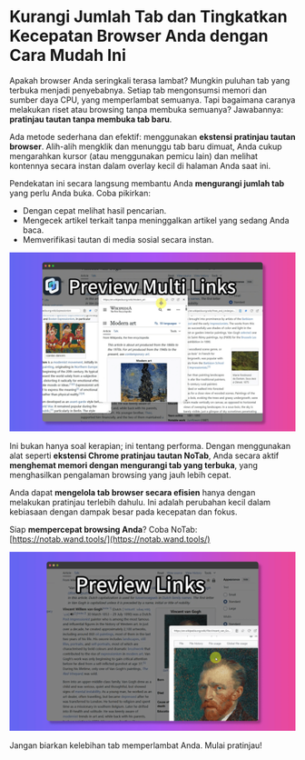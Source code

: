# Kurangi Jumlah Tab dan Tingkatkan Kecepatan Browser Anda dengan Cara Mudah Ini

Apakah browser Anda seringkali terasa lambat? Mungkin puluhan tab yang terbuka menjadi penyebabnya. Setiap tab mengonsumsi memori dan sumber daya CPU, yang memperlambat semuanya. Tapi bagaimana caranya melakukan riset atau browsing tanpa membuka semuanya? Jawabannya: **pratinjau tautan tanpa membuka tab baru**.

Ada metode sederhana dan efektif: menggunakan **ekstensi pratinjau tautan browser**. Alih-alih mengklik dan menunggu tab baru dimuat, Anda cukup mengarahkan kursor (atau menggunakan pemicu lain) dan melihat kontennya secara instan dalam overlay kecil di halaman Anda saat ini.

Pendekatan ini secara langsung membantu Anda **mengurangi jumlah tab** yang perlu Anda buka. Coba pikirkan:
*   Dengan cepat melihat hasil pencarian.
*   Mengecek artikel terkait tanpa meninggalkan artikel yang sedang Anda baca.
*   Memverifikasi tautan di media sosial secara instan.

![Pratinjau tautan dengan mudah](../images/notab1.png)

Ini bukan hanya soal kerapian; ini tentang performa. Dengan menggunakan alat seperti **ekstensi Chrome pratinjau tautan NoTab**, Anda secara aktif **menghemat memori dengan mengurangi tab yang terbuka**, yang menghasilkan pengalaman browsing yang jauh lebih cepat.

Anda dapat **mengelola tab browser secara efisien** hanya dengan melakukan pratinjau terlebih dahulu. Ini adalah perubahan kecil dalam kebiasaan dengan dampak besar pada kecepatan dan fokus.

Siap **mempercepat browsing Anda**? Coba NoTab: [https://notab.wand.tools/](https://notab.wand.tools/)

![Jendela pratinjau yang dapat disesuaikan](../images/notab2.png)

Jangan biarkan kelebihan tab memperlambat Anda. Mulai pratinjau!

